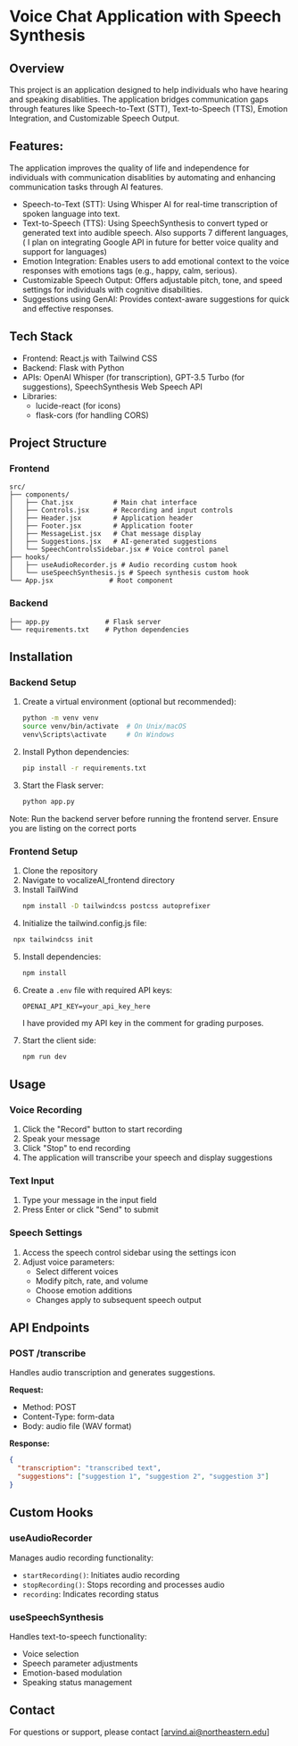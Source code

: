 # Voice Chat Application with Speech Synthesis

## Overview
This project is an application designed to help individuals who have hearing and speaking disablities. The application bridges communication gaps through features like Speech-to-Text (STT), Text-to-Speech (TTS), Emotion Integration, and Customizable Speech Output.

## Features: 
The application improves the quality of life and independence for individuals with  communication disablities by automating and enhancing communication tasks through AI features.

- Speech-to-Text (STT): Using Whisper AI for real-time transcription of spoken language into text. 
- Text-to-Speech (TTS): Using SpeechSynthesis to convert typed or generated text into audible speech. Also supports 7 different languages, ( I plan on integrating Google API in future for better voice quality and support for languages) 
- Emotion Integration: Enables users to add emotional context to the voice responses with emotions tags (e.g., happy, calm, serious).
- Customizable Speech Output: Offers adjustable pitch, tone, and speed settings for individuals with cognitive disabilities.
- Suggestions using GenAI: Provides context-aware suggestions for quick and effective responses.


## Tech Stack
- Frontend: React.js with Tailwind CSS
- Backend: Flask with Python
- APIs: OpenAI Whisper (for transcription), GPT-3.5 Turbo (for suggestions), SpeechSynthesis Web Speech API
- Libraries:
  - lucide-react (for icons)
  - flask-cors (for handling CORS)

## Project Structure

### Frontend
```
src/
├── components/
│   ├── Chat.jsx          # Main chat interface
│   ├── Controls.jsx      # Recording and input controls
│   ├── Header.jsx        # Application header
│   ├── Footer.jsx        # Application footer
│   ├── MessageList.jsx   # Chat message display
│   ├── Suggestions.jsx   # AI-generated suggestions
│   └── SpeechControlsSidebar.jsx # Voice control panel
├── hooks/
│   ├── useAudioRecorder.js # Audio recording custom hook
│   └── useSpeechSynthesis.js # Speech synthesis custom hook
└── App.jsx              # Root component
```

### Backend
```
├── app.py              # Flask server
└── requirements.txt    # Python dependencies
```

## Installation

### Backend Setup
1. Create a virtual environment (optional but recommended):
   ```bash
   python -m venv venv
   source venv/bin/activate  # On Unix/macOS
   venv\Scripts\activate     # On Windows
   ```
2. Install Python dependencies:
   ```bash
   pip install -r requirements.txt
   ```
3. Start the Flask server:
   ```bash
   python app.py
   ```
Note: Run the backend server before running the frontend server. Ensure you are listing on the correct ports

### Frontend Setup
1. Clone the repository
2. Navigate to vocalizeAI_frontend directory
3. Install TailWind
   ```bash
   npm install -D tailwindcss postcss autoprefixer
   ```
4. Initialize the tailwind.config.js file:
  ```bash
   npx tailwindcss init
   ```
5. Install dependencies:
   ```bash
   npm install
   ```
6. Create a `.env` file with required API keys:
   ```
   OPENAI_API_KEY=your_api_key_here
   ```
    I have provided my API key in the comment for grading purposes. 

7. Start the client side:
   ```bash
   npm run dev
   ```

## Usage

### Voice Recording
1. Click the "Record" button to start recording
2. Speak your message
3. Click "Stop" to end recording
4. The application will transcribe your speech and display suggestions

### Text Input
1. Type your message in the input field
2. Press Enter or click "Send" to submit

### Speech Settings
1. Access the speech control sidebar using the settings icon
2. Adjust voice parameters:
   - Select different voices
   - Modify pitch, rate, and volume
   - Choose emotion additions
   - Changes apply to subsequent speech output

## API Endpoints

### POST /transcribe
Handles audio transcription and generates suggestions.

**Request:**
- Method: POST
- Content-Type: form-data
- Body: audio file (WAV format)

**Response:**
```json
{
  "transcription": "transcribed text",
  "suggestions": ["suggestion 1", "suggestion 2", "suggestion 3"]
}
```

## Custom Hooks

### useAudioRecorder
Manages audio recording functionality:
- `startRecording()`: Initiates audio recording
- `stopRecording()`: Stops recording and processes audio
- `recording`: Indicates recording status

### useSpeechSynthesis
Handles text-to-speech functionality:
- Voice selection
- Speech parameter adjustments
- Emotion-based modulation
- Speaking status management

## Contact
For questions or support, please contact [arvind.ai@northeastern.edu]
